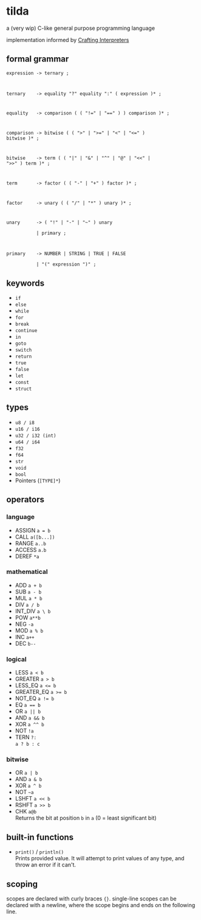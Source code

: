# tilda
a (very wip) C-like general purpose programming language

implementation informed by [Crafting Interpreters](https://craftinginterpreters.com/)

## formal grammar
<code>expression&nbsp;-> ternary ;

ternary&nbsp;&nbsp;&nbsp;&nbsp;-> equality "?" equality ":" ( expression )* ;

equality&nbsp;&nbsp;&nbsp;-> comparison ( ( "!=" | "==" ) ) comparison )* ;

comparison -> bitwise ( ( ">" | ">=" | "<" | "<=" ) bitwise )* ;

bitwise&nbsp;&nbsp;&nbsp;&nbsp;-> term ( ( "|" | "&" | "^" | "@" | "<<" | ">>" ) term )* ;

term&nbsp;&nbsp;&nbsp;&nbsp;&nbsp;&nbsp;&nbsp;-> factor ( ( "-" | "+" ) factor )* ;

factor&nbsp;&nbsp;&nbsp;&nbsp;&nbsp;-> unary ( ( "/" | "\*" ) unary )\* ;

unary&nbsp;&nbsp;&nbsp;&nbsp;&nbsp;&nbsp;-> ( "!" | "-" | "~" ) unary  
&nbsp;&nbsp;&nbsp;&nbsp;&nbsp;&nbsp;&nbsp;&nbsp;&nbsp;&nbsp;&nbsp;| primary ;

primary&nbsp;&nbsp;&nbsp;&nbsp;-> NUMBER | STRING | TRUE | FALSE  
&nbsp;&nbsp;&nbsp;&nbsp;&nbsp;&nbsp;&nbsp;&nbsp;&nbsp;&nbsp;&nbsp;| "(" expression ")" ;</code>

## keywords
- `if`
- `else`
- `while`
- `for`
- `break`
- `continue`
- `in`
- `goto`
- `switch`
- `return`
- `true`
- `false`
- `let`
- `const`
- `struct`

## types
- `u8 / i8`
- `u16 / i16`
- `u32 / i32 (int)`
- `u64 / i64`
- `f32`
- `f64`
- `str`
- `void`
- `bool`
- Pointers (`[TYPE]*`)

## operators
### language
- ASSIGN `a = b`
- CALL `a([b...])`
- RANGE `a..b`
- ACCESS `a.b`
- DEREF `*a`
### mathematical
- ADD `a + b`
- SUB `a - b`
- MUL `a * b`
- DIV `a / b`
- INT_DIV `a \ b`
- POW `a**b`
- NEG `-a`
- MOD `a % b`
- INC `a++`
- DEC `b--`
### logical
- LESS `a < b`
- GREATER `a > b`
- LESS_EQ `a <= b`
- GREATER_EQ `a >= b`
- NOT_EQ `a != b`
- EQ `a == b`
- OR `a || b`
- AND `a && b`
- XOR `a ^^ b`
- NOT `!a`  
- TERN `?:`  
  `a ? b : c`
### bitwise
- OR  `a | b`
- AND `a & b`
- XOR `a ^ b`
- NOT `~a`
- LSHFT `a << b`
- RSHFT `a >> b`
- CHK `a@b`  
  Returns the bit at position `b` in `a` (0 = least significant bit)

## built-in functions
- `print()` / `println()`  
  Prints provided value. It will attempt to print values of any type, and throw an error if it can't.

## scoping
scopes are declared with curly braces `{}`. single-line scopes can be declared with a newline, where the scope begins and ends on the following line.